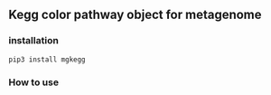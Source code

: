 ## Kegg color pathway object for metagenome

### installation
```sh
pip3 install mgkegg
```

### How to use